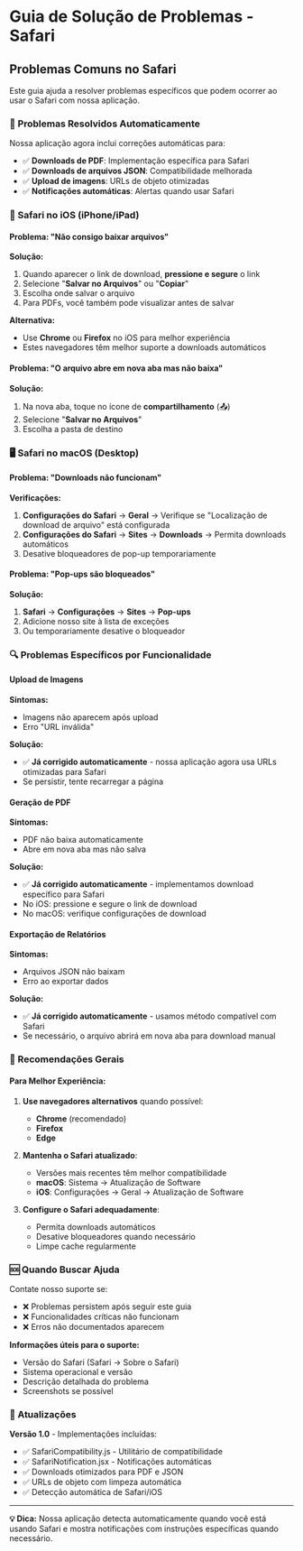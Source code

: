 # Guia de Solução de Problemas - Safari

## Problemas Comuns no Safari

Este guia ajuda a resolver problemas específicos que podem ocorrer ao usar o Safari com nossa aplicação.

### 🔧 Problemas Resolvidos Automaticamente

Nossa aplicação agora inclui correções automáticas para:

- ✅ **Downloads de PDF**: Implementação específica para Safari
- ✅ **Downloads de arquivos JSON**: Compatibilidade melhorada
- ✅ **Upload de imagens**: URLs de objeto otimizadas
- ✅ **Notificações automáticas**: Alertas quando usar Safari

### 📱 Safari no iOS (iPhone/iPad)

#### Problema: "Não consigo baixar arquivos"

**Solução:**
1. Quando aparecer o link de download, **pressione e segure** o link
2. Selecione "**Salvar no Arquivos**" ou "**Copiar**"
3. Escolha onde salvar o arquivo
4. Para PDFs, você também pode visualizar antes de salvar

**Alternativa:**
- Use **Chrome** ou **Firefox** no iOS para melhor experiência
- Estes navegadores têm melhor suporte a downloads automáticos

#### Problema: "O arquivo abre em nova aba mas não baixa"

**Solução:**
1. Na nova aba, toque no ícone de **compartilhamento** (📤)
2. Selecione "**Salvar no Arquivos**"
3. Escolha a pasta de destino

### 🖥️ Safari no macOS (Desktop)

#### Problema: "Downloads não funcionam"

**Verificações:**
1. **Configurações do Safari** → **Geral** → Verifique se "Localização de download de arquivo" está configurada
2. **Configurações do Safari** → **Sites** → **Downloads** → Permita downloads automáticos
3. Desative bloqueadores de pop-up temporariamente

#### Problema: "Pop-ups são bloqueados"

**Solução:**
1. **Safari** → **Configurações** → **Sites** → **Pop-ups**
2. Adicione nosso site à lista de exceções
3. Ou temporariamente desative o bloqueador

### 🔍 Problemas Específicos por Funcionalidade

#### Upload de Imagens

**Sintomas:**
- Imagens não aparecem após upload
- Erro "URL inválida"

**Solução:**
- ✅ **Já corrigido automaticamente** - nossa aplicação agora usa URLs otimizadas para Safari
- Se persistir, tente recarregar a página

#### Geração de PDF

**Sintomas:**
- PDF não baixa automaticamente
- Abre em nova aba mas não salva

**Solução:**
- ✅ **Já corrigido automaticamente** - implementamos download específico para Safari
- No iOS: pressione e segure o link de download
- No macOS: verifique configurações de download

#### Exportação de Relatórios

**Sintomas:**
- Arquivos JSON não baixam
- Erro ao exportar dados

**Solução:**
- ✅ **Já corrigido automaticamente** - usamos método compatível com Safari
- Se necessário, o arquivo abrirá em nova aba para download manual

### 🚀 Recomendações Gerais

#### Para Melhor Experiência:

1. **Use navegadores alternativos** quando possível:
   - **Chrome** (recomendado)
   - **Firefox**
   - **Edge**

2. **Mantenha o Safari atualizado**:
   - Versões mais recentes têm melhor compatibilidade
   - **macOS**: Sistema → Atualização de Software
   - **iOS**: Configurações → Geral → Atualização de Software

3. **Configure o Safari adequadamente**:
   - Permita downloads automáticos
   - Desative bloqueadores quando necessário
   - Limpe cache regularmente

### 🆘 Quando Buscar Ajuda

Contate nosso suporte se:

- ❌ Problemas persistem após seguir este guia
- ❌ Funcionalidades críticas não funcionam
- ❌ Erros não documentados aparecem

**Informações úteis para o suporte:**
- Versão do Safari (Safari → Sobre o Safari)
- Sistema operacional e versão
- Descrição detalhada do problema
- Screenshots se possível

### 🔄 Atualizações

**Versão 1.0** - Implementações incluídas:
- ✅ SafariCompatibility.js - Utilitário de compatibilidade
- ✅ SafariNotification.jsx - Notificações automáticas
- ✅ Downloads otimizados para PDF e JSON
- ✅ URLs de objeto com limpeza automática
- ✅ Detecção automática de Safari/iOS

---

**💡 Dica:** Nossa aplicação detecta automaticamente quando você está usando Safari e mostra notificações com instruções específicas quando necessário.
